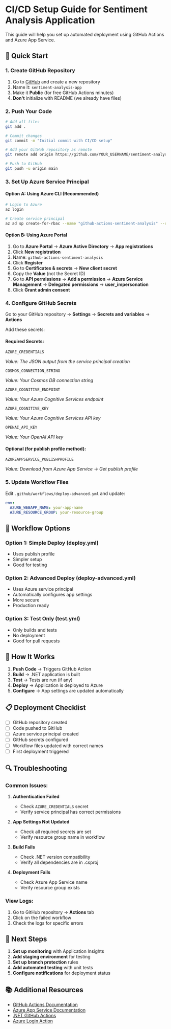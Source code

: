# CI/CD Setup Guide for Sentiment Analysis Application

This guide will help you set up automated deployment using GitHub Actions and Azure App Service.

## 🚀 Quick Start

### 1. Create GitHub Repository

1. Go to [GitHub](https://github.com) and create a new repository
2. Name it: `sentiment-analysis-app`
3. Make it **Public** (for free GitHub Actions minutes)
4. **Don't** initialize with README (we already have files)

### 2. Push Your Code

```bash
# Add all files
git add .

# Commit changes
git commit -m "Initial commit with CI/CD setup"

# Add your GitHub repository as remote
git remote add origin https://github.com/YOUR_USERNAME/sentiment-analysis-app.git

# Push to GitHub
git push -u origin main
```

### 3. Set Up Azure Service Principal

#### Option A: Using Azure CLI (Recommended)

```bash
# Login to Azure
az login

# Create service principal
az ad sp create-for-rbac --name "github-actions-sentiment-analysis" --role contributor --scopes /subscriptions/{subscription-id}/resourceGroups/{resource-group} --sdk-auth
```

#### Option B: Using Azure Portal

1. Go to **Azure Portal** → **Azure Active Directory** → **App registrations**
2. Click **New registration**
3. Name: `github-actions-sentiment-analysis`
4. Click **Register**
5. Go to **Certificates & secrets** → **New client secret**
6. Copy the **Value** (not the Secret ID)
7. Go to **API permissions** → **Add a permission** → **Azure Service Management** → **Delegated permissions** → **user_impersonation**
8. Click **Grant admin consent**

### 4. Configure GitHub Secrets

Go to your GitHub repository → **Settings** → **Secrets and variables** → **Actions**

Add these secrets:

#### Required Secrets:

```
AZURE_CREDENTIALS
```
*Value: The JSON output from the service principal creation*

```
COSMOS_CONNECTION_STRING
```
*Value: Your Cosmos DB connection string*

```
AZURE_COGNITIVE_ENDPOINT
```
*Value: Your Azure Cognitive Services endpoint*

```
AZURE_COGNITIVE_KEY
```
*Value: Your Azure Cognitive Services API key*

```
OPENAI_API_KEY
```
*Value: Your OpenAI API key*

#### Optional (for publish profile method):

```
AZUREAPPSERVICE_PUBLISHPROFILE
```
*Value: Download from Azure App Service → Get publish profile*

### 5. Update Workflow Files

Edit `.github/workflows/deploy-advanced.yml` and update:

```yaml
env:
  AZURE_WEBAPP_NAME: your-app-name
  AZURE_RESOURCE_GROUP: your-resource-group
```

## 🔧 Workflow Options

### Option 1: Simple Deploy (deploy.yml)
- Uses publish profile
- Simpler setup
- Good for testing

### Option 2: Advanced Deploy (deploy-advanced.yml)
- Uses Azure service principal
- Automatically configures app settings
- More secure
- Production ready

### Option 3: Test Only (test.yml)
- Only builds and tests
- No deployment
- Good for pull requests

## 🚀 How It Works

1. **Push Code** → Triggers GitHub Action
2. **Build** → .NET application is built
3. **Test** → Tests are run (if any)
4. **Deploy** → Application is deployed to Azure
5. **Configure** → App settings are updated automatically

## 📋 Deployment Checklist

- [ ] GitHub repository created
- [ ] Code pushed to GitHub
- [ ] Azure service principal created
- [ ] GitHub secrets configured
- [ ] Workflow files updated with correct names
- [ ] First deployment triggered

## 🔍 Troubleshooting

### Common Issues:

1. **Authentication Failed**
   - Check `AZURE_CREDENTIALS` secret
   - Verify service principal has correct permissions

2. **App Settings Not Updated**
   - Check all required secrets are set
   - Verify resource group name in workflow

3. **Build Fails**
   - Check .NET version compatibility
   - Verify all dependencies are in .csproj

4. **Deployment Fails**
   - Check Azure App Service name
   - Verify resource group exists

### View Logs:

1. Go to GitHub repository → **Actions** tab
2. Click on the failed workflow
3. Check the logs for specific errors

## 🎯 Next Steps

1. **Set up monitoring** with Application Insights
2. **Add staging environment** for testing
3. **Set up branch protection** rules
4. **Add automated testing** with unit tests
5. **Configure notifications** for deployment status

## 📚 Additional Resources

- [GitHub Actions Documentation](https://docs.github.com/en/actions)
- [Azure App Service Documentation](https://docs.microsoft.com/en-us/azure/app-service/)
- [.NET GitHub Actions](https://github.com/actions/setup-dotnet)
- [Azure Login Action](https://github.com/azure/login)
